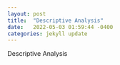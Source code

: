 ```yaml
---
layout: post
title:  "Descriptive Analysis"
date:   2022-05-03 01:59:44 -0400
categories: jekyll update
---
```

Descriptive Analysis
